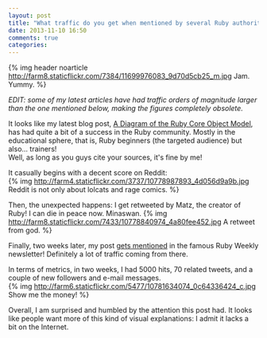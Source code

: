 ```yaml
---
layout: post
title: "What traffic do you get when mentioned by several Ruby authorities?"
date: 2013-11-10 16:50
comments: true
categories: 
---
```


{% img header noarticle http://farm8.staticflickr.com/7384/11699976083_9d70d5cb25_m.jpg Jam. Yummy. %}

<span class="article-only">*EDIT: some of my latest articles have had traffic orders of magnitude larger than the one mentioned below, making the figures completely obsolete.*</span>

It looks like my latest blog post, [A Diagram of the Ruby Core Object Model](/a-diagram-of-the-ruby-core-object-model), has had quite a bit of a success in the Ruby community.
Mostly in the educational sphere, that is, <!--more-->Ruby beginners (the targeted audience) but also... trainers!  
Well, as long as you guys cite your sources, it's fine by me!

It casually begins with a decent score on Reddit:  
{% img http://farm4.staticflickr.com/3737/10778987893_4d056d9a9b.jpg Reddit is not only about lolcats and rage comics. %}

Then, the unexpected happens: I get retweeted by Matz, the creator of Ruby! I can die in peace now. Minaswan.
{% img http://farm8.staticflickr.com/7433/10778840974_4a80fee452.jpg A retweet from god. %}

Finally, two weeks later, my post <a href="http://rubyweekly.com/archive/167.html" target="_blank">gets mentioned</a> in the famous Ruby Weekly newsletter! Definitely a lot of traffic coming from there.

In terms of metrics, in two weeks, I had 5000 hits, 70 related tweets, and a couple of new followers and e-mail messages.  
{% img http://farm6.staticflickr.com/5477/10781634074_0c64336424_c.jpg Show me the money! %}

Overall, I am surprised and humbled by the attention this post had. It looks like people want more of this kind of visual explanations: I admit it lacks a bit on the Internet.
